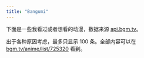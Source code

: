 ```yaml
---
title: "Bangumi"
---
```


下面是一些我看过或者想看的动漫，数据来源 [api.bgm.tv](https://bangumi.github.io/api/)。

出于各种原因考虑，最多只显示 100 条。全部内容可以在 [bgm.tv/anime/list/725320](https://bgm.tv/anime/list/725320)  看到。

<div id="bangumi_container">
<div class="loading_container">
<div class="lds-ellipsis"><div></div><div></div><div></div><div></div></div>
</div>
</div>
<script type='text/javascript'>
  const groupBy = function (xs, key) {
    return xs.reduce(function (rv, x) {
      (rv[x[key]] = rv[x[key]] || []).push(x);
      return rv;
    }, {});
  };
  const collection_types = {
    1: "想看",
    2: "看过",
    3: "在看",
    4: "搁置",
    5: "抛弃",
  }
  const sort_key = [3, 1, 2, 4, 5]
  const insert = (item) => {
    $(`#bangumi_container${item.type}`).append(`<div class="column" style="margin-left: 10px;"><a href="https://bgm.tv/subject/${item.subject.id}"><img src="${item.subject.images.medium}" /></a></div>`)
  }
  function func() {
    let api = "https://api.bgm.tv"
    // api = "http://localhost:8081"
    $.getJSON(api + "/v0/users/725320/collections?subject_type=2&limit=100&offset=0")
      .then(data => {
        $("#bangumi_container").empty()
        let ret = groupBy(data.data ?? [], "type")
        Object.keys(ret).sort((a, b) => {
          return sort_key.indexOf(parseInt(a)) - sort_key.indexOf(parseInt(b))
        }).forEach(key => {
          let first = ret[key][0]
          if (first) {
            $("#bangumi_container").append(`<h1>${collection_types[first.type]}</h1><div id="bangumi_container${first.type}" style="display:flex; flex-flow:row wrap; justify-content:left; align-items:center;"></div>`)
          }
          ret[key].forEach(item => {
            insert(item)
          })
        })
      })
      .fail((obj) => {
        $("#bangumi_container").append(`<p>加载失败..</p>`)
      })
  }
  function callback() {
    if (window.$) {
      func();
    } else {
      // wait 50 milliseconds and try again.
      window.setTimeout(callback, 50);
    }
  }
  // callback();
</script>